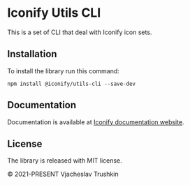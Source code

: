 # Iconify Utils CLI

This is a set of CLI that deal with Iconify icon sets.

## Installation

To install the library run this command:

```
npm install @iconify/utils-cli --save-dev
```

## Documentation

Documentation is available at [Iconify documentation website](https://iconify.design/docs/libraries/utils-cli/).

## License

The library is released with MIT license.

© 2021-PRESENT Vjacheslav Trushkin
